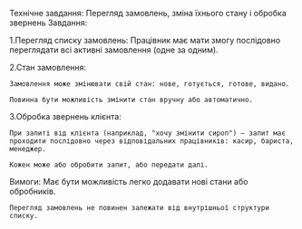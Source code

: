 Технічне завдання: Перегляд замовлень, зміна їхнього стану і обробка звернень
Завдання:

1.Перегляд списку замовлень: Працівник має мати змогу послідовно переглядати всі активні замовлення (одне за одним).

2.Стан замовлення:

    Замовлення може змінювати свій стан: нове, готується, готове, видано.

    Повинна бути можливість змінити стан вручну або автоматично.

3.Обробка звернень клієнта:

    При запиті від клієнта (наприклад, "хочу змінити сироп") — запит має проходити послідовно через відповідальних працівників: касир, бариста, менеджер.

    Кожен може або обробити запит, або передати далі.
    
Вимоги:
    Має бути можливість легко додавати нові стани або обробників.

    Перегляд замовлень не повинен залежати від внутрішньої структури списку.